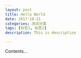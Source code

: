 ```yaml
---
layout: post
title: Hello World
date: 2017-10-21
categories: 测试分类
tags: [标签1, 标签2]
description: This is description

---
```


Contents...
